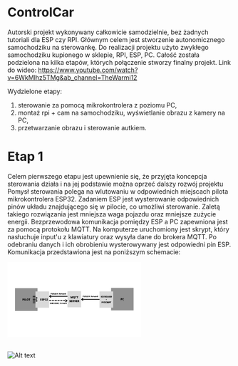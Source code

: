 # ControlCar

Autorski projekt wykonywany całkowicie samodzielnie, bez żadnych tutoriali dla ESP czy RPI.
Głównym celem jest stworzenie autonomicznego samochodziku na sterowankę.
Do realizacji projektu użyto zwykłego samochodziku kupionego w sklepie, RPI, ESP, PC.
Całość została podzielona na kilka etapów, których połączenie stworzy finalny projekt.
Link do wideo: https://www.youtube.com/watch?v=6WkMlhz5TMg&ab_channel=TheWarmi12

Wydzielone etapy:
1) sterowanie za pomocą mikrokontrolera z poziomu PC,
2) montaż rpi + cam na samochodziku, wyświetlanie obrazu z kamery na PC,
3) przetwarzanie obrazu i sterowanie autkiem.

# Etap 1 
Celem pierwszego etapu jest upewnienie się, że przyjęta koncepcja sterowania działa i na jej podstawie można oprzeć dalszy rozwój projektu
Pomysł sterowania polega na wlutowaniu w odpowiednich miejscach pilota mikrokontrolera ESP32.
Zadaniem ESP jest wysterowanie odpowiednich pinów układu znajdującego się w pilocie, co umożliwi sterowanie.
Zaletą takiego rozwiązania jest mniejsza waga pojazdu oraz mniejsze zużycie energii. 
Bezprzewodowa komunikacja pomiędzy ESP a PC zapewniona jest za pomocą protokołu MQTT.
Na komputerze uruchomiony jest skrypt, który nasłuchuje input'u z klawiatury oraz wysyła dane do brokera MQTT.
Po odebraniu danych i ich obrobieniu wysterowywany jest odpowiedni pin ESP.
Komunikacja przedstawiona jest na poniższym schemacie:

<img
  src="/imgs/img0.png"
  alt="Alt text"
  title="Optional title"
  style="display: inline-block; margin: 0 auto; max-width: 300px">

##

<img
  src="/imgs/img1.jpg"
  alt="Alt text"
  title="Optional title"
  style="display: inline-block; margin: 0 auto; max-width: 300px">

